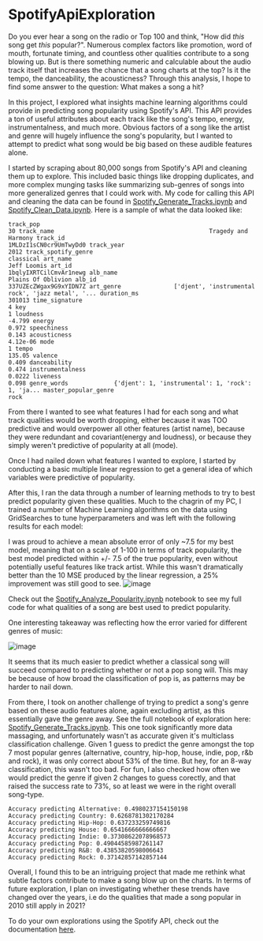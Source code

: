 # SpotifyApiExploration

Do you ever hear a song on the radio or Top 100 and think, "How did *this* song get *this* popular?". Numerous complex factors like promotion, word of mouth, fortunate timing, and countless other qualities contribute to a song blowing up. But is there something numeric and calculable about the audio track itself that increases the chance that a song charts at the top? Is it the tempo, the danceability, the acousticness? Through this analysis, I hope to find some answer to the question: What makes a song a hit?

In this project, I explored what insights machine learning algorithms could provide in predicting song popularity using Spotify's API. This API provides a ton of useful attributes about each track like the song's tempo, energy, instrumentalness, and much more. Obvious factors of a song like the artist and genre will hugely influence the song's popularity, but I wanted to attempt to predict what song would be big based on these audible features alone.

I started by scraping about 80,000 songs from Spotify's API and cleaning them up to explore. This included basic things like dropping duplicates, and more complex munging tasks like summarizing sub-genres of songs into more generalized genres that I could work with. My code for calling this API and cleaning the data can be found in [Spotify_Generate_Tracks.ipynb](https://github.com/ekatnic/SpotifyApiExploration/blob/master/Spotify_Generate_Tracks.ipynb) and [Spotify_Clean_Data.ipynb](https://github.com/ekatnic/SpotifyApiExploration/blob/master/Spotify_Clean_Data.ipynb). Here is a sample of what the data looked like:

`
track_pop                                                              30
track_name                                            Tragedy and Harmony
track_id                                           1MLDzI1sCN0cr9UmTwyDd0
track_year                                                           2012
track_spotify_genre                                             classical
art_name                                                      Jeff Loomis
art_id                                             1bqlyIXRTCilCmvAr1newg
alb_name                                               Plains Of Oblivion
alb_id                                             337UZEcZWgax9G9xYIDN7Z
art_genre               ['djent', 'instrumental rock', 'jazz metal', '...
duration_ms                                                        301013
time_signature                                                          4
key                                                                     1
loudness                                                           -4.799
energy                                                              0.972
speechiness                                                         0.143
acousticness                                                     4.12e-06
mode                                                                    1
tempo                                                              135.05
valence                                                             0.409
danceability                                                        0.474
instrumentalness                                                   0.0222
liveness                                                            0.098
genre_words             {'djent': 1, 'instrumental': 1, 'rock': 1, 'ja...
master_popular_genre                                                 rock
`

From there I wanted to see what features I had for each song and what track qualities would be worth dropping, either because it was TOO predictive and would overpower all other features (artist name), because they were redundant and covariant(energy and loudness), or because they simply weren't predictive of popularity at all (mode).

Once I had nailed down what features I wanted to explore, I started by conducting a basic multiple linear regression to get a general idea of which variables were predictive of popularity.

After this, I ran the data through a number of learning methods to try to best predict popularity given these qualities. Much to the chagrin of my PC, I trained a number of Machine Learning algorithms on the data using GridSearches to tune hyperparameters and was left with the following results for each model:


I was proud to achieve a mean absolute error of only ~7.5 for my best model, meaning that on a scale of 1-100 in terms of track popularity, the best model predicted within +/- 7.5 of the true popularity, even without potentially useful features like track artist. While this wasn't dramatically better than the 10 MSE produced by the linear regression, a 25% improvement was still good to see.
![image](https://user-images.githubusercontent.com/25894069/121592529-a8207c00-c9ef-11eb-8654-da783bb67c75.png)

Check out the [Spotify_Analyze_Popularity.ipynb](https://github.com/ekatnic/SpotifyApiExploration/blob/master/Spotify_Analyze_Popularity.ipynb) notebook to see my full code for what qualities of a song are best used to predict popularity. 

One interesting takeaway was reflecting how the error varied for different genres of music:

![image](https://user-images.githubusercontent.com/25894069/121953776-d618ff80-cd12-11eb-81aa-ee4c8e0a2281.png)

It seems that its much easier to predict whether a classical song will succeed compared to predicting whether or not a pop song will. This may be because of how broad the classification of pop is, as patterns may be harder to nail down.

From there, I took on another challenge of trying to predict a song's genre based on these audio features alone, again excluding artist, as this essentially gave the genre away. See the full notebook of exploration here: [Spotify_Generate_Tracks.ipynb](https://github.com/ekatnic/SpotifyApiExploration/blob/master/Spotify_Analyze_Genre.ipynb). This one took significantly more data massaging, and unfortunately wasn't as accurate given it's multiclass classification challenge. Given 1 guess to predict the genre amongst the top 7 most popular genres (alternative, country, hip-hop, house, indie, pop, r&b and rock), it was only correct about 53% of the time. But hey, for an 8-way classification, this wasn't too bad. For fun, I also checked how often we would predict the genre if given 2 changes to guess corectly, and that raised the success rate to 73%, so at least we were in the right overall song-type.

```
Accuracy predicting Alternative: 0.4980237154150198
Accuracy predicting Country: 0.6268781302170284
Accuracy predicting Hip-Hop: 0.637233259749816
Accuracy predicting House: 0.6541666666666667
Accuracy predicting Indie: 0.37308622078968573
Accuracy predicting Pop: 0.49044585987261147
Accuracy predicting R&B: 0.43853820598006643
Accuracy predicting Rock: 0.37142857142857144
```

Overall, I found this to be an intriguing project that made me rethink what subtle factors contribute to make a song blow up on the charts. In terms of future exploration, I plan on investigating whether these trends have changed over the years, i.e do the qualities that made a song popular in 2010 still apply in 2021?

To do your own explorations using the Spotify API, check out the documentation [here](https://developer.spotify.com/documentation/web-api/).
